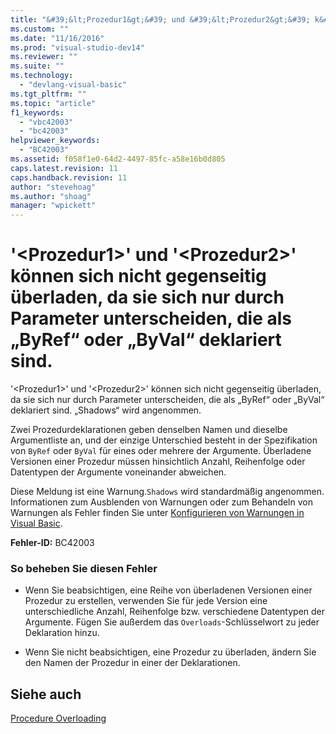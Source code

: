 ```yaml
---
title: "&#39;&lt;Prozedur1&gt;&#39; und &#39;&lt;Prozedur2&gt;&#39; k&#246;nnen sich nicht gegenseitig &#252;berladen, da sie sich nur durch Parameter unterscheiden, die als „ByRef“ oder „ByVal“ deklariert sind. | Microsoft Docs"
ms.custom: ""
ms.date: "11/16/2016"
ms.prod: "visual-studio-dev14"
ms.reviewer: ""
ms.suite: ""
ms.technology: 
  - "devlang-visual-basic"
ms.tgt_pltfrm: ""
ms.topic: "article"
f1_keywords: 
  - "vbc42003"
  - "bc42003"
helpviewer_keywords: 
  - "BC42003"
ms.assetid: f058f1e0-64d2-4497-85fc-a58e16b0d805
caps.latest.revision: 11
caps.handback.revision: 11
author: "stevehoag"
ms.author: "shoag"
manager: "wpickett"
---
```

# &#39;&lt;Prozedur1&gt;&#39; und &#39;&lt;Prozedur2&gt;&#39; k&#246;nnen sich nicht gegenseitig &#252;berladen, da sie sich nur durch Parameter unterscheiden, die als „ByRef“ oder „ByVal“ deklariert sind.
'\<Prozedur1\>' und '\<Prozedur2\>' können sich nicht gegenseitig überladen, da sie sich nur durch Parameter unterscheiden, die als „ByRef“ oder „ByVal“ deklariert sind. „Shadows“ wird angenommen.  
  
 Zwei Prozedurdeklarationen geben denselben Namen und dieselbe Argumentliste an, und der einzige Unterschied besteht in der Spezifikation von `ByRef` oder `ByVal` für eines oder mehrere der Argumente. Überladene Versionen einer Prozedur müssen hinsichtlich Anzahl, Reihenfolge oder Datentypen der Argumente voneinander abweichen.  
  
 Diese Meldung ist eine Warnung.`Shadows` wird standardmäßig angenommen. Informationen zum Ausblenden von Warnungen oder zum Behandeln von Warnungen als Fehler finden Sie unter [Konfigurieren von Warnungen in Visual Basic](/visual-studio/ide/configuring-warnings-in-visual-basic).  
  
 **Fehler\-ID:** BC42003  
  
### So beheben Sie diesen Fehler  
  
-   Wenn Sie beabsichtigen, eine Reihe von überladenen Versionen einer Prozedur zu erstellen, verwenden Sie für jede Version eine unterschiedliche Anzahl, Reihenfolge bzw. verschiedene Datentypen der Argumente. Fügen Sie außerdem das `Overloads`\-Schlüsselwort zu jeder Deklaration hinzu.  
  
-   Wenn Sie nicht beabsichtigen, eine Prozedur zu überladen, ändern Sie den Namen der Prozedur in einer der Deklarationen.  
  
## Siehe auch  
 [Procedure Overloading](../../visual-basic/programming-guide/language-features/procedures/procedure-overloading.md)